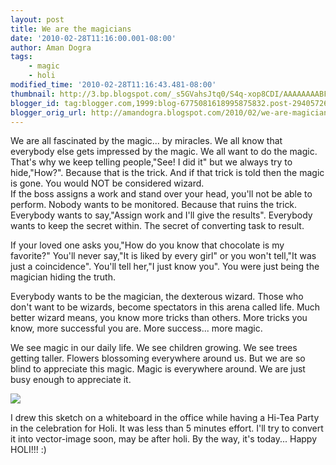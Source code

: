 ```yaml
---
layout: post
title: We are the magicians
date: '2010-02-28T11:16:00.001-08:00'
author: Aman Dogra
tags:
    - magic
    - holi
modified_time: '2010-02-28T11:16:43.481-08:00'
thumbnail: http://3.bp.blogspot.com/_s5GVahsJtq0/S4q-xop8CDI/AAAAAAAABFo/EvyL9sbFvts/s72-c/Holi.jpg
blogger_id: tag:blogger.com,1999:blog-6775081618995875832.post-2940572698690656988
blogger_orig_url: http://amandogra.blogspot.com/2010/02/we-are-magicians.html
---
```

We are all fascinated by the magic... by miracles. We all know that
everybody else gets impressed by the magic. We all want to do the magic.
That's why we keep telling people,"See! I did it" but we always try to
hide,"How?". <!--more--> Because that is the trick. And if that trick is told then
the magic is gone. You would NOT be considered wizard.\
If the boss assigns a work and stand over your head, you'll not be able
to perform. Nobody wants to be monitored. Because that ruins the trick.
Everybody wants to say,"Assign work and I'll give the results".
Everybody wants to keep the secret within. The secret of converting task
to result.

If your loved one asks you,"How do you know that chocolate is my
favorite?" You'll never say,"It is liked by every girl" or you won't
tell,"It was just a coincidence". You'll tell her,"I just know you". You
were just being the magician hiding the truth.

Everybody wants to be the magician, the dexterous wizard. Those who
don't want to be wizards, become spectators in this arena called life.
Much better wizard means, you know more tricks than others. More tricks
you know, more successful you are. More success... more magic.

We see magic in our daily life. We see children growing. We see trees
getting taller. Flowers blossoming everywhere around us. But we are so
blind to appreciate this magic. Magic is everywhere around. We are just
busy enough to appreciate it.

[![](http://3.bp.blogspot.com/_s5GVahsJtq0/S4q-xop8CDI/AAAAAAAABFo/EvyL9sbFvts/s320/Holi.jpg)](http://3.bp.blogspot.com/_s5GVahsJtq0/S4q-xop8CDI/AAAAAAAABFo/EvyL9sbFvts/s1600-h/Holi.jpg)

I drew this sketch on a whiteboard in the office while having a Hi-Tea
Party in the celebration for Holi. It was less than 5 minutes effort.
I'll try to convert it into vector-image soon, may be after holi. By the
way, it's today... Happy HOLI!!! :)
